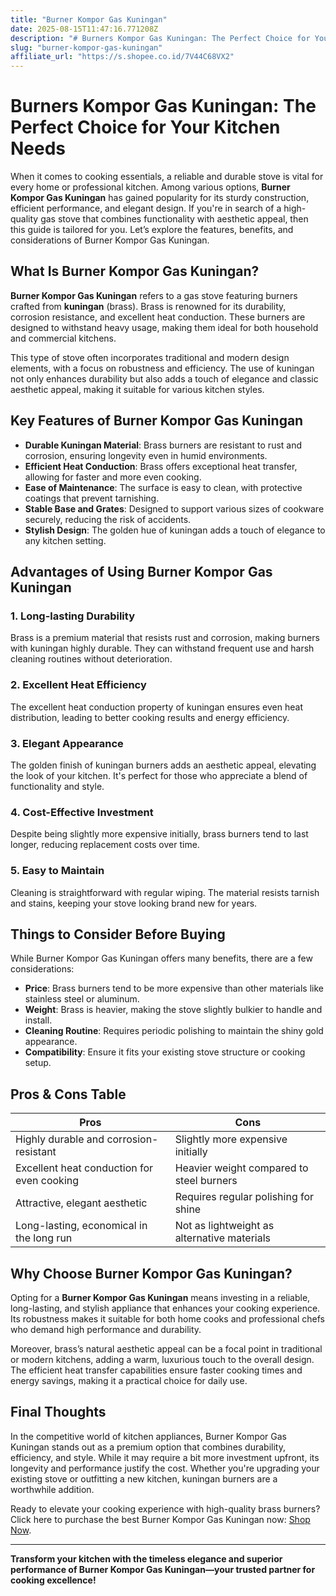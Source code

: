 ```yaml
---
title: "Burner Kompor Gas Kuningan"
date: 2025-08-15T11:47:16.771208Z
description: "# Burners Kompor Gas Kuningan: The Perfect Choice for Your Kitchen Needs..."
slug: "burner-kompor-gas-kuningan"
affiliate_url: "https://s.shopee.co.id/7V44C68VX2"
---
```

# Burners Kompor Gas Kuningan: The Perfect Choice for Your Kitchen Needs

When it comes to cooking essentials, a reliable and durable stove is vital for every home or professional kitchen. Among various options, **Burner Kompor Gas Kuningan** has gained popularity for its sturdy construction, efficient performance, and elegant design. If you're in search of a high-quality gas stove that combines functionality with aesthetic appeal, then this guide is tailored for you. Let’s explore the features, benefits, and considerations of Burner Kompor Gas Kuningan.

## What Is Burner Kompor Gas Kuningan?

**Burner Kompor Gas Kuningan** refers to a gas stove featuring burners crafted from **kuningan** (brass). Brass is renowned for its durability, corrosion resistance, and excellent heat conduction. These burners are designed to withstand heavy usage, making them ideal for both household and commercial kitchens.

This type of stove often incorporates traditional and modern design elements, with a focus on robustness and efficiency. The use of kuningan not only enhances durability but also adds a touch of elegance and classic aesthetic appeal, making it suitable for various kitchen styles.

## Key Features of Burner Kompor Gas Kuningan

- **Durable Kuningan Material**: Brass burners are resistant to rust and corrosion, ensuring longevity even in humid environments.
- **Efficient Heat Conduction**: Brass offers exceptional heat transfer, allowing for faster and more even cooking.
- **Ease of Maintenance**: The surface is easy to clean, with protective coatings that prevent tarnishing.
- **Stable Base and Grates**: Designed to support various sizes of cookware securely, reducing the risk of accidents.
- **Stylish Design**: The golden hue of kuningan adds a touch of elegance to any kitchen setting.

## Advantages of Using Burner Kompor Gas Kuningan

### 1. Long-lasting Durability

Brass is a premium material that resists rust and corrosion, making burners with kuningan highly durable. They can withstand frequent use and harsh cleaning routines without deterioration.

### 2. Excellent Heat Efficiency

The excellent heat conduction property of kuningan ensures even heat distribution, leading to better cooking results and energy efficiency.

### 3. Elegant Appearance

The golden finish of kuningan burners adds an aesthetic appeal, elevating the look of your kitchen. It's perfect for those who appreciate a blend of functionality and style.

### 4. Cost-Effective Investment

Despite being slightly more expensive initially, brass burners tend to last longer, reducing replacement costs over time.

### 5. Easy to Maintain

Cleaning is straightforward with regular wiping. The material resists tarnish and stains, keeping your stove looking brand new for years.

## Things to Consider Before Buying

While Burner Kompor Gas Kuningan offers many benefits, there are a few considerations:

- **Price**: Brass burners tend to be more expensive than other materials like stainless steel or aluminum.
- **Weight**: Brass is heavier, making the stove slightly bulkier to handle and install.
- **Cleaning Routine**: Requires periodic polishing to maintain the shiny gold appearance.
- **Compatibility**: Ensure it fits your existing stove structure or cooking setup.

## Pros & Cons Table

| Pros                                         | Cons                                          |
|----------------------------------------------|-----------------------------------------------|
| Highly durable and corrosion-resistant     | Slightly more expensive initially           |
| Excellent heat conduction for even cooking | Heavier weight compared to steel burners   |
| Attractive, elegant aesthetic              | Requires regular polishing for shine       |
| Long-lasting, economical in the long run  | Not as lightweight as alternative materials |

## Why Choose Burner Kompor Gas Kuningan?

Opting for a **Burner Kompor Gas Kuningan** means investing in a reliable, long-lasting, and stylish appliance that enhances your cooking experience. Its robustness makes it suitable for both home cooks and professional chefs who demand high performance and durability.

Moreover, brass’s natural aesthetic appeal can be a focal point in traditional or modern kitchens, adding a warm, luxurious touch to the overall design. The efficient heat transfer capabilities ensure faster cooking times and energy savings, making it a practical choice for daily use.

## Final Thoughts

In the competitive world of kitchen appliances, Burner Kompor Gas Kuningan stands out as a premium option that combines durability, efficiency, and style. While it may require a bit more investment upfront, its longevity and performance justify the cost. Whether you're upgrading your existing stove or outfitting a new kitchen, kuningan burners are a worthwhile addition.

Ready to elevate your cooking experience with high-quality brass burners? Click here to purchase the best Burner Kompor Gas Kuningan now: [Shop Now](https://s.shopee.co.id/7V44C68VX2).

---

**Transform your kitchen with the timeless elegance and superior performance of Burner Kompor Gas Kuningan—your trusted partner for cooking excellence!**